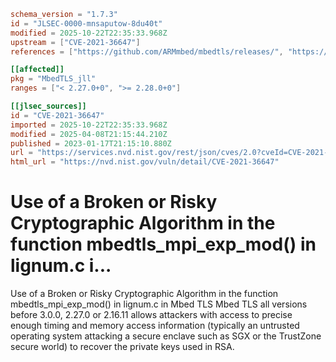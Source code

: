 ```toml
schema_version = "1.7.3"
id = "JLSEC-0000-mnsaputow-8du40t"
modified = 2025-10-22T22:35:33.968Z
upstream = ["CVE-2021-36647"]
references = ["https://github.com/ARMmbed/mbedtls/releases/", "https://kouzili.com/Load-Step.pdf", "https://tls.mbed.org/tech-updates/security-advisories/mbedtls-security-advisory-2021-07-1", "https://github.com/ARMmbed/mbedtls/releases/", "https://kouzili.com/Load-Step.pdf", "https://tls.mbed.org/tech-updates/security-advisories/mbedtls-security-advisory-2021-07-1"]

[[affected]]
pkg = "MbedTLS_jll"
ranges = ["< 2.27.0+0", ">= 2.28.0+0"]

[[jlsec_sources]]
id = "CVE-2021-36647"
imported = 2025-10-22T22:35:33.968Z
modified = 2025-04-08T21:15:44.210Z
published = 2023-01-17T21:15:10.880Z
url = "https://services.nvd.nist.gov/rest/json/cves/2.0?cveId=CVE-2021-36647"
html_url = "https://nvd.nist.gov/vuln/detail/CVE-2021-36647"
```

# Use of a Broken or Risky Cryptographic Algorithm in the function mbedtls_mpi_exp_mod() in lignum.c i...

Use of a Broken or Risky Cryptographic Algorithm in the function mbedtls_mpi_exp_mod() in lignum.c in Mbed TLS Mbed TLS all versions before 3.0.0, 2.27.0 or 2.16.11 allows attackers with access to precise enough timing and memory access information (typically an untrusted operating system attacking a secure enclave such as SGX or the TrustZone secure world) to recover the private keys used in RSA.

